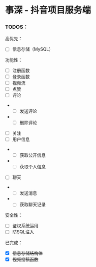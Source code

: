 # 事深 - 抖音项目服务端

### TODOS：

高优先：

- [ ] 信息存储（MySQL）

功能性：

- [ ] 注册函数
- [ ] 登录函数
- [ ] 视频流
- [ ] 点赞
- [ ] 评论
- - [ ] 发送评论
- - [ ] 删除评论
- [ ] 关注
- [ ] 用户信息
- - [ ] 获取公开信息
- - [ ] 获取个人信息
- [ ] 聊天
- - [ ] 发送消息
- - [ ] 获取聊天记录

安全性：

- [ ] 鉴权系统运用
- [ ] 防SQL注入

已完成：

- [x] ~~信息存储结构体~~
- [x] ~~视频投稿函数~~
